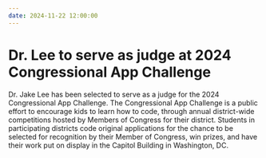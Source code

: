 ```yaml
---
date: 2024-11-22 12:00:00
---
```


# Dr. Lee to serve as judge at 2024 Congressional App Challenge

Dr. Jake Lee has been selected to serve as a judge for the 2024 Congressional App Challenge. The Congressional App Challenge is a public effort to encourage kids to learn how to code, through annual district-wide competitions hosted by Members of Congress for their district. Students in participating districts code original applications for the chance to be selected for recognition by their Member of Congress, win prizes, and have their work put on display in the Capitol Building in Washington, DC.